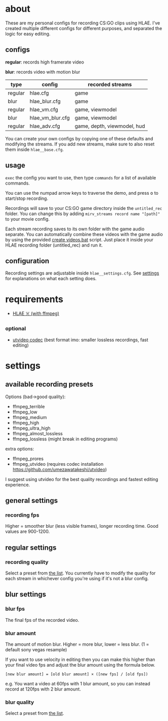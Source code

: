 # about

These are my personal configs for recording CS:GO clips using HLAE. I've created multiple different configs for different purposes, and separated the logic for easy editing.

## configs

**regular**: records high framerate video

**blur**: records video with motion blur

| type    | config           | recorded streams            |
| ------- | ---------------- | --------------------------- |
| regular | hlae.cfg         | game                        |
| blur    | hlae_blur.cfg    | game                        |
| regular | hlae_vm.cfg      | game, viewmodel             |
| blur    | hlae_vm_blur.cfg | game, viewmodel             |
| regular | hlae_adv.cfg     | game, depth, viewmodel, hud |

You can create your own configs by copying one of these defaults and modifying the streams. If you add new streams, make sure to also reset them inside `hlae__base.cfg`.

## usage

`exec` the config you want to use, then type `commands` for a list of available commands.

You can use the numpad arrow keys to traverse the demo, and press <kbd>o</kbd> to start/stop recording.

Recordings will save to your CS:GO game directory inside the `untitled_rec` folder. You can change this by adding `mirv_streams record name "[path]"` to your movie config.

Each stream recording saves to its own folder with the game audio separate. You can automatically combine these videos with the game audio by using the provided [create videos.bat](/create%20videos.bat) script. Just place it inside your HLAE recording folder (untitled_rec) and run it.

## configuration

Recording settings are adjustable inside `hlae__settings.cfg`. See [settings](#settings) for explanations on what each setting does.

# requirements

- [HLAE ☠️ (with ffmpeg)](https://www.advancedfx.org/download/)

### optional

- [utvideo codec](https://github.com/umezawatakeshi/utvideo) (best format imo: smaller lossless recordings, fast editing)

# settings

## available recording presets

Options (bad->good quality):

- ffmpeg_terrible
- ffmpeg_low
- ffmpeg_medium
- ffmpeg_high
- ffmpeg_ultra_high
- ffmpeg_almost_lossless
- ffmpeg_lossless (might break in editing programs)

extra options:

- ffmpeg_prores
- ffmpeg_utvideo (requires codec installation https://github.com/umezawatakeshi/utvideo)

I suggest using utvideo for the best quality recordings and fastest editing experience.

## general settings

### recording fps

Higher = smoother blur (less visible frames), longer recording time. Good values are 900-1200.

## **regular** settings

### recording quality

Select a preset from [the list](#available-recording-presets). You currently have to modify the quality for each stream in whichever config you're using if it's not a blur config.

## **blur** settings

### blur fps

The final fps of the recorded video.

### blur amount

The amount of motion blur. Higher = more blur, lower = less blur. (1 = default sony vegas resample)

If you want to use velocity in editing then you can make this higher than your final video fps and adjust the blur amount using the formula below.

```
[new blur amount] = [old blur amount] × ([new fps] / [old fps])
```

e.g. You want a video at 60fps with 1 blur amount, so you can instead record at 120fps with 2 blur amount.

### blur quality

Select a preset from [the list](#available-recording-presets).
